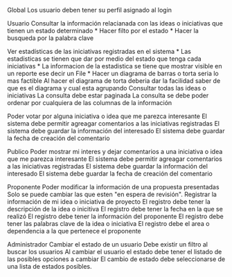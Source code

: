 
Global
Los usuario deben tener su perfil asignado al login



Usuario
Consultar la información relacianada con las ideas o iniciativas que tienen un estado determinado
	* Hacer filto por el estado
	* Hacer la busqueda por la palabra clave
	
	

Ver estadísticas de las iniciativas registradas en el sistema
	* Las estadisticas  se tienen que dar por medio del estado que tenga cada iniciativas
	* La informacion de la estadistica se tiene que mostrar visible en un reporte ese decir un File
	* Hacer un diagrama de barras o torta seria lo mas factible
		Al hacer el diagrama de torta  deberia dar la facilidad saber de que es el diagrama y cual esta agrupando
Consultar todas las ideas o iniciativas
	La consulta debe estar paginada
	La consulta se debe poder ordenar por cualquiera de las columnas de la información

	
Poder votar por alguna iniciativa o idea que me parezca interesante
	El sistema debe permitir agreagar comentarios a las iniciativas registradas
	El sistema debe guardar la información del interesado
	El sistema debe guardar la fecha de creación del comentario

	
Publico
	Poder mostrar mi interes y dejar comentarios a una iniciativa o idea que me parezca interesante
			El sistema debe permitir agreagar comentarios a las iniciativas registradas
			El sistema debe guardar la información del interesado
			El sistema debe guardar la fecha de creación del comentario
			


	
Proponente
Poder modificar la información de una propuesta presentadas
	Solo se puede cambiar las que esten "en espera de revisión".
Registrar la información de mi idea o iniciativa de proyecto
	El registro debe tener la descripción de la idea o inicitiva
	El registro debe tener la fecha en la que se realizó
	El registro debe tener la información del proponente
	El registro debe tener las palabras clave de la idea o iniciativa
	El registro debe el area o dependencia a la que pertenece el proponente
			
Administrador
	Cambiar el estado de un usuario
		Debe existir un filtro al buscar los usuarios
	Al cambiar el usuario  el estado debe tener el listado de las posibles opciones a cambiar
		El cambio de estado debe seleccionarse de una lista de estados posibles.
	
	


